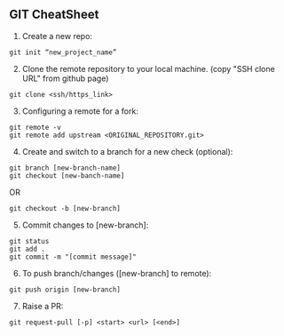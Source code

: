 ## GIT CheatSheet


1. Create a new repo: 
  ```
  git init “new_project_name”
  ```
2. Clone the remote repository to your local machine. (copy "SSH clone URL" from github page)
  ```
  git clone <ssh/https_link>
  ```
3.	Configuring a remote for a fork:
  ```
  git remote -v
  git remote add upstream <ORIGINAL_REPOSITORY.git>
  ```
4.	Create and switch to a branch for a new check (optional):
  ```
  git branch [new-branch-name]
  git checkout [new-banch-name]
  ```
  OR
  ```
  git checkout -b [new-branch]
  ```
5.	Commit changes to [new-branch]:
  ```
  git status
  git add . 
  git commit -m "[commit message]"
  ```
6.	To push branch/changes ([new-branch] to remote):
  ```
  git push origin [new-branch]
  ```
7. Raise a PR:
  ```
  git request-pull [-p] <start> <url> [<end>]
  ```
  

